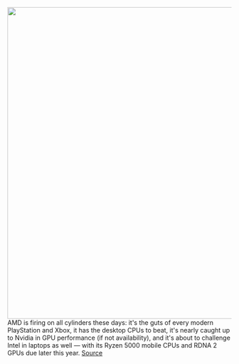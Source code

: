 <img src='https://cdn.vox-cdn.com/thumbor/HueHSBiZXSmge2w04aNJjPhCOkQ=/0x0:5120x2879/1200x800/filters:focal(2151x1031:2969x1849)/cdn.vox-cdn.com/uploads/chorus_image/image/68724358/AMD_Ryzen_5000_Series_Lidded_5.0.png' width='700px' /><br/>
AMD is firing on all cylinders these days: it's the guts of every modern PlayStation and Xbox, it has the desktop CPUs to beat, it's nearly caught up to Nvidia in GPU performance (if not availability), and it's about to challenge Intel in laptops as well — with its Ryzen 5000 mobile CPUs and RDNA 2 GPUs due later this year.
<a href='https://www.theverge.com/2021/1/26/22251013/amd-q4-earnings-2021'> Source <a/>